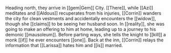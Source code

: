 Heading north, they arrive in [[gem|Gem]] City. [[There]], while [[Azi]] meditates and [[Aldous]] recuperates from his injuries, [[Corrin]] wanders the city for clean vestments and accidentally encounters the [[widow]], though she [[claims]] to be seeing her husband soon. In [[reality]], she was going to make an offering to him at home, leading up to a journey to his demonic [[mausoleum]]. Before parting ways, she tells the knight to [[kill]] a monk [[if]] he ever encounters [[one]]. Back at the inn, [[Corrin]] relays the information that [[Larissa]] hates him and [[is]] married.